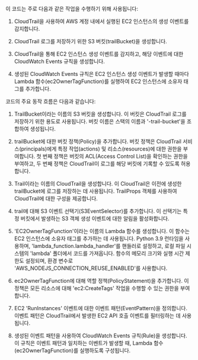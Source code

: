 이 코드는 주로 다음과 같은 작업을 수행하기 위해 사용됩니다:

1. CloudTrail을 사용하여 AWS 계정 내에서 실행된 EC2 인스턴스의 생성 이벤트를 감지합니다.

2. CloudTrail 로그를 저장하기 위한 S3 버킷(trailBucket)을 생성합니다.

3. CloudTrail을 통해 EC2 인스턴스 생성 이벤트를 감지하고, 해당 이벤트에 대한 CloudWatch Events 규칙을 생성합니다.

4. 생성된 CloudWatch Events 규칙은 EC2 인스턴스 생성 이벤트가 발생할 때마다 Lambda 함수(ec2OwnerTagFunction)를 실행하여 EC2 인스턴스에 소유자 태그를 추가합니다.


코드의 주요 동작 흐름은 다음과 같습니다:

1. TrailBucket이라는 이름의 S3 버킷을 생성합니다. 이 버킷은 CloudTrail 로그를 저장하기 위한 용도로 사용됩니다. 버킷 이름은 스택의 이름과 '-trail-bucket'을 조합하여 생성됩니다.

2. trailBucket에 대한 버킷 정책(Policy)을 추가합니다. 버킷 정책은 CloudTrail 서비스(principals)에게 특정 작업(actions) 및 리소스(resources)에 대한 권한을 부여합니다. 첫 번째 정책은 버킷의 ACL(Access Control List)을 확인하는 권한을 부여하고, 두 번째 정책은 CloudTrail이 로그를 해당 버킷에 기록할 수 있도록 허용합니다.

3. Trail이라는 이름의 CloudTrail을 생성합니다. 이 CloudTrail은 이전에 생성한 trailBucket에 로그를 저장하는 데 사용됩니다. TrailProps 객체를 사용하여 CloudTrail에 대한 구성을 제공합니다.

4. trail에 대해 S3 이벤트 선택기(S3EventSelector)를 추가합니다. 이 선택기는 특정 버킷에서 발생하는 S3 객체 생성 이벤트에 대한 알림을 활성화합니다.

5. 'EC2OwnerTagFunction'이라는 이름의 Lambda 함수를 생성합니다. 이 함수는 EC2 인스턴스에 소유자 태그를 추가하는 데 사용됩니다. Python 3.9 런타임을 사용하며, 'lambda_function.lambda_handler'를 핸들러로 설정하고, 로컬 파일 시스템의 'lambda' 폴더에서 코드를 가져옵니다. 함수의 메모리 크기와 실행 시간 제한도 설정되며, 환경 변수로 'AWS_NODEJS_CONNECTION_REUSE_ENABLED'를 사용합니다.

6. ec2OwnerTagFunction에 대해 역할 정책(PolicyStatement)을 추가합니다. 이 정책은 모든 리소스에 대해 'ec2:CreateTags' 작업을 수행할 수 있는 권한을 부여합니다.

7. EC2 'RunInstances' 이벤트에 대한 이벤트 패턴(EventPattern)을 정의합니다. 이벤트 패턴은 CloudTrail에서 발생한 EC2 API 호출 이벤트를 필터링하는 데 사용됩니다.

8. 생성된 이벤트 패턴을 사용하여 CloudWatch Events 규칙(Rule)을 생성합니다. 이 규칙은 이벤트 패턴과 일치하는 이벤트가 발생할 때, Lambda 함수(ec2OwnerTagFunction)를 실행하도록 구성됩니다.

